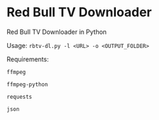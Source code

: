 # Red Bull TV Downloader
Red Bull TV Downloader in Python

Usage: 
`rbtv-dl.py -l <URL> -o <OUTPUT_FOLDER>`

Requirements:

```
ffmpeg

ffmpeg-python

requests

json
```
